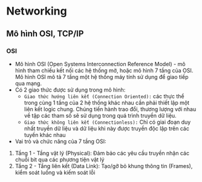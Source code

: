 # Networking
## Mô hình OSI, TCP/IP
### OSI
- Mô hình OSI (Open Systems Interconnection Reference Model) - mô hình tham chiếu kết nối các hệ thống mở,
hoặc mô hình 7 tầng của OSI. Mô hình OSI mô tả 7 tầng một hệ thống máy tính sử dụng để giao tiếp qua mạng.
- Có 2 giao thức được sử dụng trong mô hình:
  - `Giao thức hướng liên kết (Connection Oriented):` các thực thể trong cùng 1 tầng của 2 hệ thống khác nhau
cần phải thiết lập một liên kết logic chung. Chúng tiến hành trao đổi, thương lượng với nhau về tập các tham số
sẽ sử dụng trong quá trình truyền dữ liệu.
  - `Giao thức không liên kết (Connectionless):` Chỉ có giai đoạn duy nhất truyền dữ liệu và dữ liệu khi này được
truyền độc lập trên các tuyến khác nhau  
- Vai trò và chức năng của 7 tầng OSI:
1. Tầng 1 - Tầng vật lý (Physical): Đảm bảo các yêu cầu truyền nhận các chuỗi bit qua các phương tiện vật lý
2. Tầng 2 - Tầng liên kết (Data Link): Tạo/gỡ bỏ khung thông tin (Frames), kiểm soát luồng và kiếm soát lỗi
